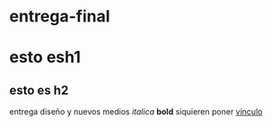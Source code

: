 # entrega-final
# esto esh1
## esto es h2
entrega diseño y nuevos medios
*italica*
**bold**
siquieren poner [vínculo](http:antoniahb.cl)

